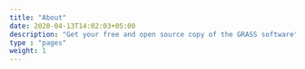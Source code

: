 ```yaml
---
title: "About"
date: 2020-04-13T14:02:03+05:00
description: "Get your free and open source copy of the GRASS software"
type : "pages"
weight: 1
---
```

